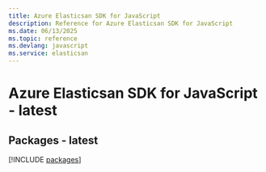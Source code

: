 ```yaml
---
title: Azure Elasticsan SDK for JavaScript
description: Reference for Azure Elasticsan SDK for JavaScript
ms.date: 06/13/2025
ms.topic: reference
ms.devlang: javascript
ms.service: elasticsan
---
```

# Azure Elasticsan SDK for JavaScript - latest
## Packages - latest
[!INCLUDE [packages](elasticsan-index.md)]
